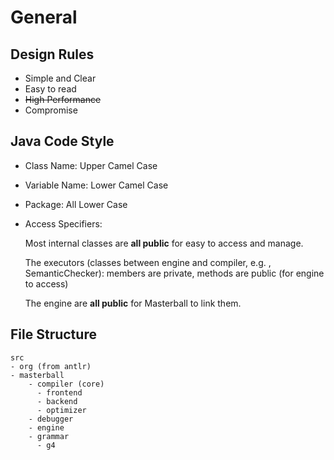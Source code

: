 # General



## Design Rules

- Simple and Clear
- Easy to read
- ~~High Performance~~ 
- Compromise



## Java Code Style

- Class Name: Upper Camel Case
- Variable Name: Lower Camel Case
- Package: All Lower Case

- Access Specifiers: 

  Most internal classes are **all public** for easy to access and manage. 

  The executors (classes between engine and compiler, e.g. , SemanticChecker): members are private, methods are public (for engine to access)

  The engine are **all public** for Masterball to link them. 



## File Structure

```
src
- org (from antlr)
- masterball
    - compiler (core)
      - frontend
      - backend
      - optimizer
    - debugger
    - engine
    - grammar
      - g4  
```
